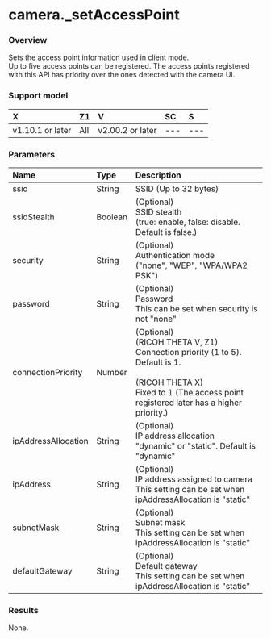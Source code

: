 # camera.\_setAccessPoint

### Overview

Sets the access point information used in client mode.  
Up to five access points can be registered. The access points registered with this API has priority over the ones detected with the camera UI.  

### Support model

| X | Z1 | V | SC | S |
|:--|:--|:--|:--|:--|
| v1.10.1 or later | All | v2.00.2 or later | --- | --- |

### Parameters

| Name | Type | Description |
|:--|:--|:--|
| ssid | String | SSID (Up to 32 bytes) |
| ssidStealth | Boolean | (Optional)<br>SSID stealth<br>(true: enable, false: disable. Default is false.) |
| security | String | (Optional)<br>Authentication mode<br>("none", "WEP", "WPA/WPA2 PSK") |
| password | String | (Optional)<br>Password<br>This can be set when security is not "none" |
| connectionPriority | Number | (Optional)<br>(RICOH THETA V, Z1)<br>Connection priority (1 to 5). Default is 1.<br><br>(RICOH THETA X)<br>Fixed to 1 (The access point registered later has a higher priority.) |
| ipAddressAllocation | String | (Optional)<br>IP address allocation<br>"dynamic" or "static". Default is "dynamic" |
| ipAddress | String | (Optional)<br>IP address assigned to camera<br>This setting can be set when ipAddressAllocation is "static" |
| subnetMask | String | (Optional)<br>Subnet mask<br>This setting can be set when ipAddressAllocation is "static" |
| defaultGateway | String | (Optional)<br>Default gateway<br>This setting can be set when ipAddressAllocation is "static" |

### Results

None.
